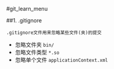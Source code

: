 #git\_learn\_menu

##1. .gitignore
    
    .gitignore文件用来忽略某些文件(夹)的提交
- 忽略文件夹  `bin/`
- 忽略文件类型 `*.so`
- 忽略单个文件 `applicationContext.xml`



